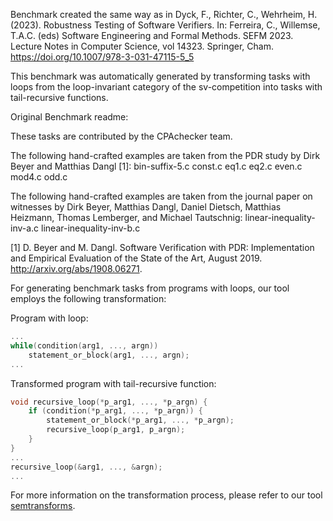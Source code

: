 <!--
This file is part of the SV-Benchmarks collection of verification tasks:
https://github.com/sosy-lab/sv-benchmarks

SPDX-FileCopyrightText: 2019-2022 Dirk Beyer, Matthias Dangl, Daniel Dietsch, Matthias Heizmann, Thomas Lemberger, and Michael Tautschnig

SPDX-License-Identifier: Apache-2.0
-->

Benchmark created the same way as in Dyck, F., Richter, C., Wehrheim, H. (2023). Robustness Testing of Software Verifiers. In: Ferreira, C., Willemse, T.A.C. (eds) Software Engineering and Formal Methods. SEFM 2023. Lecture Notes in Computer Science, vol 14323. Springer, Cham. https://doi.org/10.1007/978-3-031-47115-5_5

This benchmark was automatically generated by transforming tasks with loops from the loop-invariant category of the sv-competition into tasks with tail-recursive functions.


Original Benchmark readme:

These tasks are contributed by the CPAchecker team.

The following hand-crafted examples are taken from the PDR study by Dirk Beyer and Matthias Dangl [1]:
bin-suffix-5.c
const.c
eq1.c
eq2.c
even.c
mod4.c
odd.c

The following hand-crafted examples are taken from the journal paper on witnesses by Dirk Beyer, Matthias Dangl, Daniel Dietsch, Matthias Heizmann, Thomas Lemberger, and Michael Tautschnig:
linear-inequality-inv-a.c
linear-inequality-inv-b.c

[1] D. Beyer and M. Dangl. Software Verification with PDR: Implementation and Empirical Evaluation of the State of the Art, August 2019. http://arxiv.org/abs/1908.06271.


For generating benchmark tasks from programs with loops, our tool employs the following
transformation:

Program with loop:
```C
...
while(condition(arg1, ..., argn))
    statement_or_block(arg1, ..., argn);
...
```

Transformed program with tail-recursive function:
```C
void recursive_loop(*p_arg1, ..., *p_argn) {
    if (condition(*p_arg1, ..., *p_argn)) {
        statement_or_block(*p_arg1, ..., *p_argn);
        recursive_loop(p_arg1, p_argn);
    }
}
...
recursive_loop(&arg1, ..., &argn);
...
```

For more information on the transformation process, please refer to our tool [semtransforms](https://github.com/FlorianDyck/semtransforms).


